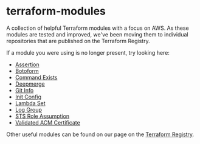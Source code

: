# terraform-modules

A collection of helpful Terraform modules with a focus on AWS. As these modules are tested and improved, we've been moving them to individual repositories that are published on the Terraform Registry.

If a module you were using is no longer present, try looking here:

- [Assertion](https://registry.terraform.io/modules/Invicton-Labs/assertion/null/latest)
- [Botoform](https://registry.terraform.io/modules/Invicton-Labs/lambda-shell/aws/latest)
- [Command Exists](https://registry.terraform.io/modules/Invicton-Labs/command-exists/external/latest)
- [Deepmerge](https://registry.terraform.io/modules/Invicton-Labs/deepmerge/null/latest)
- [Git Info](https://registry.terraform.io/modules/Invicton-Labs/git-info/external/latest)
- [Init Config](https://registry.terraform.io/modules/Invicton-Labs/backend-config/aws/latest)
- [Lambda Set](https://registry.terraform.io/modules/Invicton-Labs/lambda-set/aws/latest)
- [Log Group](https://registry.terraform.io/modules/Invicton-Labs/log-group/aws/latest)
- [STS Role Assumption](https://registry.terraform.io/modules/Invicton-Labs/sts-role-assumption/aws/latest)
- [Validated ACM Certificate](https://registry.terraform.io/modules/Invicton-Labs/validated-acm-certificate/aws/latest)

Other useful modules can be found on our page on the [Terraform Registry](https://registry.terraform.io/namespaces/Invicton-Labs).
